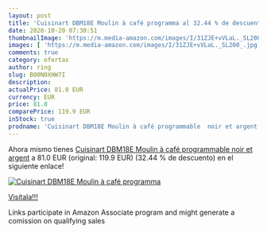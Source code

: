 ```yaml
---
layout: post
title: 'Cuisinart DBM18E Moulin à café programma al 32.44 % de descuento'
date: 2020-10-20 07:30:51
thumbnailImage: 'https://m.media-amazon.com/images/I/31ZJE+vVLaL._SL200_.jpg'
images: [ 'https://m.media-amazon.com/images/I/31ZJE+vVLaL._SL200_.jpg' ]
comments: true
category: ofertas
author: ring
slug: B00N0XHW7I
description:
actualPrice: 81.0 EUR
currency: EUR
price: 81.0
comparePrice: 119.9 EUR
inStock: true
prodname: 'Cuisinart DBM18E Moulin à café programmable  noir et argent'
---
```


Ahora mismo tienes [Cuisinart DBM18E Moulin à café programmable  noir et argent](https://www.amazon.fr/dp/B00N0XHW7I/?tag=tolees0d-21) a 81.0 EUR (original: 119.9 EUR) (32.44 %  de descuento) en el siguiente enlace!

[![Cuisinart DBM18E Moulin à café programma](https://m.media-amazon.com/images/I/31ZJE+vVLaL._SL200_.jpg)](https://www.amazon.fr/dp/B00N0XHW7I/?tag=tolees0d-21)

[Visítala!!!](https://www.amazon.fr/dp/B00N0XHW7I/?tag=tolees0d-21)

Links participate in Amazon Associate program and might generate a comission on qualifying sales
